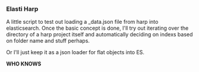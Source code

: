 ### Elasti Harp

A little script to test out loading a \_data.json file from harp into 
elasticsearch. Once the basic concept is done, I'll try out iterating 
over the directory of a harp project itself and automatically deciding 
on indexs based on folder name and stuff perhaps. 

Or I'll just keep it as a json loader for flat objects into ES. 

**WHO KNOWS**
